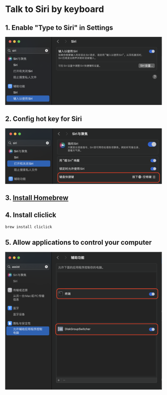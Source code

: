 # Talk to Siri by keyboard

## 1. Enable "Type to Siri" in Settings

![](usage/Usage_1_Type_to_Siri.png)

## 2. Config hot key for Siri

![](usage/Usage_2_Config_Hot_Key_for_Siri.png)

## 3. [Install Homebrew](https://brew.sh)

## 4. Install cliclick

```bash
brew install cliclick
```

## 5. Allow applications to control your computer

![](usage/Usage_6_Allow_control_computer.png)
